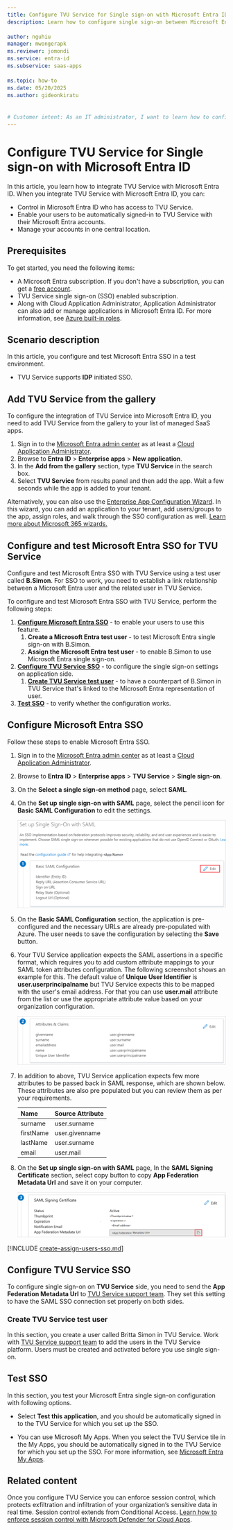 ```yaml
---
title: Configure TVU Service for Single sign-on with Microsoft Entra ID
description: Learn how to configure single sign-on between Microsoft Entra ID and TVU Service.

author: nguhiu
manager: mwongerapk
ms.reviewer: jomondi
ms.service: entra-id
ms.subservice: saas-apps

ms.topic: how-to
ms.date: 05/20/2025
ms.author: gideonkiratu


# Customer intent: As an IT administrator, I want to learn how to configure single sign-on between Microsoft Entra ID and TVU Service so that I can control who has access to TVU Service, enable automatic sign-in with Microsoft Entra accounts, and manage my accounts in one central location.
---
```


# Configure TVU Service for Single sign-on with Microsoft Entra ID

In this article,  you learn how to integrate TVU Service with Microsoft Entra ID. When you integrate TVU Service with Microsoft Entra ID, you can:

* Control in Microsoft Entra ID who has access to TVU Service.
* Enable your users to be automatically signed-in to TVU Service with their Microsoft Entra accounts.
* Manage your accounts in one central location.

## Prerequisites

To get started, you need the following items:

* A Microsoft Entra subscription. If you don't have a subscription, you can get a [free account](https://azure.microsoft.com/pricing/purchase-options/azure-account?cid=msft_learn).
* TVU Service single sign-on (SSO) enabled subscription.
* Along with Cloud Application Administrator, Application Administrator can also add or manage applications in Microsoft Entra ID.
For more information, see [Azure built-in roles](~/identity/role-based-access-control/permissions-reference.md).

## Scenario description

In this article,  you configure and test Microsoft Entra SSO in a test environment.

* TVU Service supports **IDP** initiated SSO.

## Add TVU Service from the gallery

To configure the integration of TVU Service into Microsoft Entra ID, you need to add TVU Service from the gallery to your list of managed SaaS apps.

1. Sign in to the [Microsoft Entra admin center](https://entra.microsoft.com) as at least a [Cloud Application Administrator](~/identity/role-based-access-control/permissions-reference.md#cloud-application-administrator).
1. Browse to **Entra ID** > **Enterprise apps** > **New application**.
1. In the **Add from the gallery** section, type **TVU Service** in the search box.
1. Select **TVU Service** from results panel and then add the app. Wait a few seconds while the app is added to your tenant.

 Alternatively, you can also use the [Enterprise App Configuration Wizard](https://portal.office.com/AdminPortal/home?Q=Docs#/azureadappintegration). In this wizard, you can add an application to your tenant, add users/groups to the app, assign roles, and walk through the SSO configuration as well. [Learn more about Microsoft 365 wizards.](/microsoft-365/admin/misc/azure-ad-setup-guides)

<a name='configure-and-test-azure-ad-sso-for-tvu-service'></a>

## Configure and test Microsoft Entra SSO for TVU Service

Configure and test Microsoft Entra SSO with TVU Service using a test user called **B.Simon**. For SSO to work, you need to establish a link relationship between a Microsoft Entra user and the related user in TVU Service.

To configure and test Microsoft Entra SSO with TVU Service, perform the following steps:

1. **[Configure Microsoft Entra SSO](#configure-azure-ad-sso)** - to enable your users to use this feature.
    1. **Create a Microsoft Entra test user** - to test Microsoft Entra single sign-on with B.Simon.
    1. **Assign the Microsoft Entra test user** - to enable B.Simon to use Microsoft Entra single sign-on.
1. **[Configure TVU Service SSO](#configure-tvu-service-sso)** - to configure the single sign-on settings on application side.
    1. **[Create TVU Service test user](#create-tvu-service-test-user)** - to have a counterpart of B.Simon in TVU Service that's linked to the Microsoft Entra representation of user.
1. **[Test SSO](#test-sso)** - to verify whether the configuration works.

<a name='configure-azure-ad-sso'></a>

## Configure Microsoft Entra SSO

Follow these steps to enable Microsoft Entra SSO.

1. Sign in to the [Microsoft Entra admin center](https://entra.microsoft.com) as at least a [Cloud Application Administrator](~/identity/role-based-access-control/permissions-reference.md#cloud-application-administrator).
1. Browse to **Entra ID** > **Enterprise apps** > **TVU Service** > **Single sign-on**.
1. On the **Select a single sign-on method** page, select **SAML**.
1. On the **Set up single sign-on with SAML** page, select the pencil icon for **Basic SAML Configuration** to edit the settings.
    
    ![Screenshot shows to edit Basic S A M L Configuration.](common/edit-urls.png "Basic Configuration")

1. On the **Basic SAML Configuration** section, the application is pre-configured and the necessary URLs are already pre-populated with Azure. The user needs to save the configuration by selecting the **Save** button.

1. Your TVU Service application expects the SAML assertions in a specific format, which requires you to add custom attribute mappings to your SAML token attributes configuration. The following screenshot shows an example for this. The default value of **Unique User Identifier** is **user.userprincipalname** but TVU Service expects this to be mapped with the user's email address. For that you can use **user.mail** attribute from the list or use the appropriate attribute value based on your organization configuration.

    ![Screenshot shows the image of TVU Service application.](common/default-attributes.png "Attributes")

1. In addition to above, TVU Service application expects few more attributes to be passed back in SAML response, which are shown below. These attributes are also pre populated but you can review them as per your requirements.

    | Name | Source Attribute|
    | ------------ | --------- |
    | surname | user.surname |
    | firstName | user.givenname |
    | lastName | user.surname |
    | email | user.mail |

1. On the **Set up single sign-on with SAML** page, In the **SAML Signing Certificate** section, select copy button to copy **App Federation Metadata Url** and save it on your computer.

	![Screenshot shows the Certificate download link.](common/copy-metadataurl.png "Certificate")

<a name='create-an-azure-ad-test-user'></a>

[!INCLUDE [create-assign-users-sso.md](~/identity/saas-apps/includes/create-assign-users-sso.md)]

## Configure TVU Service SSO

To configure single sign-on on **TVU Service** side, you need to send the **App Federation Metadata Url** to [TVU Service support team](mailto:support@tvunetworks.com). They set this setting to have the SAML SSO connection set properly on both sides.

### Create TVU Service test user

In this section, you create a user called Britta Simon in TVU Service. Work with [TVU Service support team](mailto:support@tvunetworks.com) to add the users in the TVU Service platform. Users must be created and activated before you use single sign-on.

## Test SSO 

In this section, you test your Microsoft Entra single sign-on configuration with following options.

* Select **Test this application**, and you should be automatically signed in to the TVU Service for which you set up the SSO.

* You can use Microsoft My Apps. When you select the TVU Service tile in the My Apps, you should be automatically signed in to the TVU Service for which you set up the SSO. For more information, see [Microsoft Entra My Apps](/azure/active-directory/manage-apps/end-user-experiences#azure-ad-my-apps).

## Related content

Once you configure TVU Service you can enforce session control, which protects exfiltration and infiltration of your organization’s sensitive data in real time. Session control extends from Conditional Access. [Learn how to enforce session control with Microsoft Defender for Cloud Apps](/cloud-app-security/proxy-deployment-any-app).
